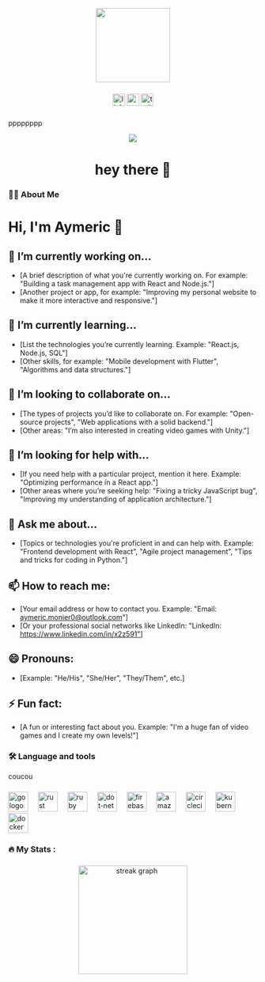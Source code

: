 <div align="center">
  <img height="150" src="https://media.giphy.com/media/M9gbBd9nbDrOTu1Mqx/giphy.gif"  />
</div>

###

<div align="center">
  <img src="https://img.shields.io/static/v1?message=LinkedIn&logo=linkedin&label=&color=0077B5&logoColor=white&labelColor=&style=for-the-badge" height="25" alt="linkedin logo"  />
  <img src="https://img.shields.io/static/v1?message=Youtube&logo=youtube&label=&color=FF0000&logoColor=white&labelColor=&style=for-the-badge" height="25" alt="youtube logo"  />
  <img src="https://img.shields.io/static/v1?message=Twitter&logo=twitter&label=&color=1DA1F2&logoColor=white&labelColor=&style=for-the-badge" height="25" alt="twitter logo"  />
</div>

###
pppppppp
<div align="center">
  <img src="https://visitor-badge.laobi.icu/badge?page_id=maurodesouza.maurodesouza&"  />
</div>

###

<h1 align="center">hey there 👋</h1>


<h3 align="left">👩‍💻  About Me</h3>

###

# Hi, I'm Aymeric 👋

## 🔭 I’m currently working on...
- [A brief description of what you're currently working on. For example: "Building a task management app with React and Node.js."]
- [Another project or app, for example: "Improving my personal website to make it more interactive and responsive."]

## 🌱 I’m currently learning...
- [List the technologies you’re currently learning. Example: "React.js, Node.js, SQL"]
- [Other skills, for example: "Mobile development with Flutter", "Algorithms and data structures."]

## 👯 I’m looking to collaborate on...
- [The types of projects you’d like to collaborate on. For example: "Open-source projects", "Web applications with a solid backend."]
- [Other areas: "I’m also interested in creating video games with Unity."]

## 🤔 I’m looking for help with...
- [If you need help with a particular project, mention it here. Example: "Optimizing performance in a React app."]
- [Other areas where you’re seeking help: "Fixing a tricky JavaScript bug", "Improving my understanding of application architecture."]

## 💬 Ask me about...
- [Topics or technologies you're proficient in and can help with. Example: "Frontend development with React", "Agile project management", "Tips and tricks for coding in Python."]

## 📫 How to reach me:
- [Your email address or how to contact you. Example: "Email: aymeric.monier0@outlook.com"]
- [Or your professional social networks like LinkedIn: "LinkedIn: https://www.linkedin.com/in/x2z591"]

## 😄 Pronouns:
- [Example: "He/His", "She/Her", "They/Them", etc.]

## ⚡ Fun fact:
- [A fun or interesting fact about you. Example: "I'm a huge fan of video games and I create my own levels!"]

###

<h3 align="left">🛠 Language and tools</h3>

<p>coucou</p>

###

<div align="left">
  <img src="https://cdn.jsdelivr.net/gh/devicons/devicon/icons/go/go-original-wordmark.svg" height="40" alt="go logo"  />
  <img width="12" />
  <img src="https://cdn.jsdelivr.net/gh/devicons/devicon/icons/rust/rust-original.svg" height="40" alt="rust logo"  />
  <img width="12" />
  <img src="https://cdn.jsdelivr.net/gh/devicons/devicon/icons/ruby/ruby-plain-wordmark.svg" height="40" alt="ruby logo"  />
  <img width="12" />
  <img src="https://cdn.jsdelivr.net/gh/devicons/devicon/icons/dot-net/dot-net-plain-wordmark.svg" height="40" alt="dot-net logo"  />
  <img width="12" />
  <img src="https://cdn.jsdelivr.net/gh/devicons/devicon/icons/firebase/firebase-plain-wordmark.svg" height="40" alt="firebase logo"  />
  <img width="12" />
  <img src="https://cdn.jsdelivr.net/gh/devicons/devicon/icons/amazonwebservices/amazonwebservices-line-wordmark.svg" height="40" alt="amazonwebservices logo"  />
  <img width="12" />
  <img src="https://cdn.jsdelivr.net/gh/devicons/devicon/icons/circleci/circleci-plain.svg" height="40" alt="circleci logo"  />
  <img width="12" />
  <img src="https://cdn.jsdelivr.net/gh/devicons/devicon/icons/kubernetes/kubernetes-plain.svg" height="40" alt="kubernetes logo"  />
  <img width="12" />
  <img src="https://cdn.jsdelivr.net/gh/devicons/devicon/icons/docker/docker-plain-wordmark.svg" height="40" alt="docker logo"  />
</div>

###

<h3 align="left">🔥   My Stats :</h3>

###

<div align="center">
  <img src="https://streak-stats.demolab.com?user=maurodesouza&locale=en&mode=daily&theme=dark&hide_border=false&border_radius=5&order=3" height="220" alt="streak graph"  />
</div>

###
